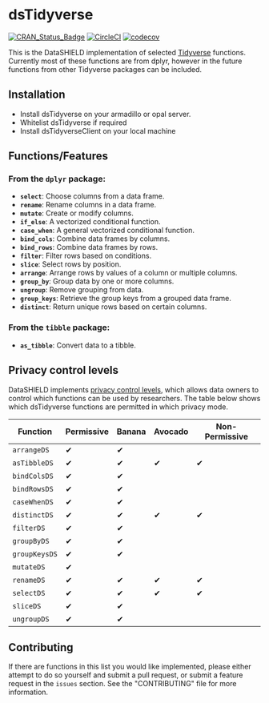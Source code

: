 # dsTidyverse
<!-- badges: start -->
[![CRAN_Status_Badge](https://www.r-pkg.org/badges/version/dsTidyverse)](https://CRAN.R-project.org/package=yourpackagename)
[![CircleCI](https://circleci.com/gh/molgenis/ds-tidyverse.svg?style=shield)](https://app.circleci.com/pipelines/github/molgenis/ds-tidyverse)
[![codecov](https://codecov.io/gh/molgenis/ds-tidyverse/branch/master/graph/badge.svg?token=ITPMERAWYI)](https://app.codecov.io/gh/molgenis/ds-tidyverse)
<!-- badges: end -->

This is the DataSHIELD implementation of selected [Tidyverse](https://www.tidyverse.org/) functions. 
Currently most of these functions are from dplyr, however in the future functions from other
Tidyverse packages can be included.

## Installation
- Install dsTidyverse on your armadillo or opal server.
- Whitelist dsTidyverse if required
- Install dsTidyverseClient on your local machine

## Functions/Features
### From the `dplyr` package:
- **`select`**: Choose columns from a data frame.
- **`rename`**: Rename columns in a data frame.
- **`mutate`**: Create or modify columns.
- **`if_else`**: A vectorized conditional function.
- **`case_when`**: A general vectorized conditional function.
- **`bind_cols`**: Combine data frames by columns.
- **`bind_rows`**: Combine data frames by rows.
- **`filter`**: Filter rows based on conditions.
- **`slice`**: Select rows by position.
- **`arrange`**: Arrange rows by values of a column or multiple columns.
- **`group_by`**: Group data by one or more columns.
- **`ungroup`**: Remove grouping from data.
- **`group_keys`**: Retrieve the group keys from a grouped data frame.
- **`distinct`**: Return unique rows based on certain columns.

### From the `tibble` package:
- **`as_tibble`**: Convert data to a tibble.

## Privacy control levels
DataSHIELD implements [privacy control levels](https://wiki.datashield.org/en/opmanag/privacy-control-level), which allows data owners to control which functions can be
used by researchers. The table below shows which dsTidyverse functions are permitted in which
privacy mode.

| **Function**       | **Permissive** | **Banana** | **Avocado** | **Non-Permissive** |
|------------------|-------------|---------|---------|---------------|
| `arrangeDS` | ✔ | ✔ |  |  |
| `asTibbleDS` | ✔ | ✔ | ✔  | ✔ |
| `bindColsDS` | ✔ | ✔ |  |  |
| `bindRowsDS` | ✔ | ✔ |  |  |
| `caseWhenDS` | ✔ | ✔ |  |  |
| `distinctDS` | ✔ | ✔ | ✔  | ✔ |
| `filterDS` | ✔ | ✔ |  |  |
| `groupByDS` | ✔ | ✔ |  |  |
| `groupKeysDS` | ✔ | ✔ |  |  |
| `mutateDS` | ✔ |  |  |  |
| `renameDS` | ✔ | ✔ | ✔  | ✔ |
| `selectDS` | ✔ | ✔ | ✔  | ✔ |
| `sliceDS` | ✔ | ✔ |  |  |
| `ungroupDS` | ✔ | ✔ |  |  |


## Contributing
If there are functions in this list you would like implemented, please either attempt to do so 
yourself and submit a pull request, or submit a feature request in the `issues` section. See 
the "CONTRIBUTING" file for more information.
